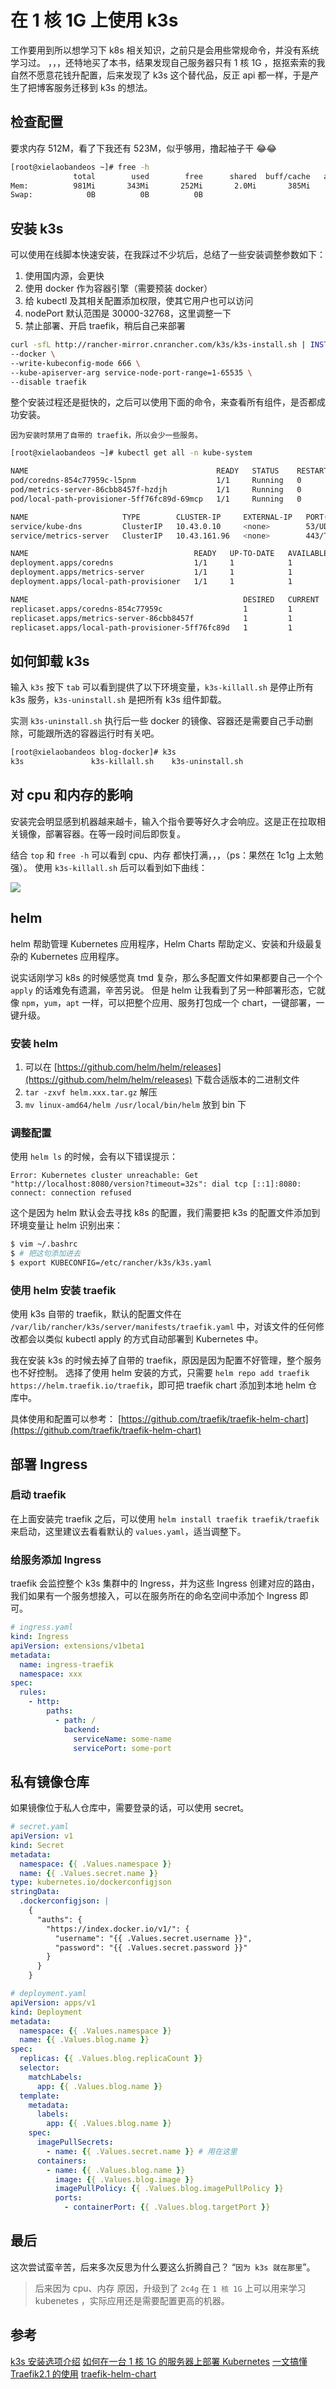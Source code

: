 # 在 1 核 1G 上使用 k3s

工作要用到所以想学习下 k8s 相关知识，之前只是会用些常规命令，并没有系统学习过。
，，，还特地买了本书，结果发现自己服务器只有 1 核 1G ，抠抠索索的我自然不愿意花钱升配置，后来发现了 k3s 这个替代品，反正 api 都一样，于是产生了把博客服务迁移到 k3s 的想法。

## 检查配置

要求内存 512M，看了下我还有 523M，似乎够用，撸起袖子干 😂😂

```bash
[root@xielaobandeos ~]# free -h
              total        used        free      shared  buff/cache   available
Mem:          981Mi       343Mi       252Mi       2.0Mi       385Mi       523Mi
Swap:            0B          0B          0B
```

## 安装 k3s

可以使用在线脚本快速安装，在我踩过不少坑后，总结了一些安装调整参数如下：

1.  使用国内源，会更快
2.  使用 docker 作为容器引擎（需要预装 docker）
3.  给 kubectl 及其相关配置添加权限，使其它用户也可以访问
4.  nodePort 默认范围是 30000-32768，这里调整一下
5.  禁止部署、开启 traefik，稍后自己来部署

```bash
curl -sfL http://rancher-mirror.cnrancher.com/k3s/k3s-install.sh | INSTALL_K3S_MIRROR=cn sh -s - \
--docker \
--write-kubeconfig-mode 666 \
--kube-apiserver-arg service-node-port-range=1-65535 \
--disable traefik
```

整个安装过程还是挺快的，之后可以使用下面的命令，来查看所有组件，是否都成功安装。

    因为安装时禁用了自带的 traefik，所以会少一些服务。

```bash
[root@xielaobandeos ~]# kubectl get all -n kube-system

NAME                                          READY   STATUS    RESTARTS   AGE
pod/coredns-854c77959c-l5pnm                  1/1     Running   0          2d23h
pod/metrics-server-86cbb8457f-hzdjh           1/1     Running   0          2d23h
pod/local-path-provisioner-5ff76fc89d-69mcp   1/1     Running   0          2d23h

NAME                     TYPE        CLUSTER-IP     EXTERNAL-IP   PORT(S)                  AGE
service/kube-dns         ClusterIP   10.43.0.10     <none>        53/UDP,53/TCP,9153/TCP   2d23h
service/metrics-server   ClusterIP   10.43.161.96   <none>        443/TCP                  2d23h

NAME                                     READY   UP-TO-DATE   AVAILABLE   AGE
deployment.apps/coredns                  1/1     1            1           2d23h
deployment.apps/metrics-server           1/1     1            1           2d23h
deployment.apps/local-path-provisioner   1/1     1            1           2d23h

NAME                                                DESIRED   CURRENT   READY   AGE
replicaset.apps/coredns-854c77959c                  1         1         1       2d23h
replicaset.apps/metrics-server-86cbb8457f           1         1         1       2d23h
replicaset.apps/local-path-provisioner-5ff76fc89d   1         1         1       2d23h
```

## 如何卸载 k3s

输入 `k3s` 按下 `tab` 可以看到提供了以下环境变量，`k3s-killall.sh` 是停止所有 k3s 服务，`k3s-uninstall.sh` 是把所有 k3s 组件卸载。

实测 `k3s-uninstall.sh` 执行后一些 docker 的镜像、容器还是需要自己手动删除，可能跟所选的容器运行时有关吧。

```bash
[root@xielaobandeos blog-docker]# k3s
k3s               k3s-killall.sh    k3s-uninstall.sh
```

## 对 cpu 和内存的影响

安装完会明显感到机器越来越卡，输入个指令要等好久才会响应。这是正在拉取相关镜像，部署容器。在等一段时间后即恢复。

结合 `top` 和 `free -h` 可以看到 cpu、内存 都快打满，，，（ps：果然在 1c1g 上太勉强）。 使用 `k3s-killall.sh` 后可以看到如下曲线：

<img class="preview" src="./assets/cpu_memo.png">

## helm

helm 帮助管理 Kubernetes 应用程序，Helm Charts 帮助定义、安装和升级最复杂的 Kubernetes 应用程序。

说实话刚学习 k8s 的时候感觉真 tmd 复杂，那么多配置文件如果都要自己一个个 `apply` 的话难免有遗漏，辛苦另说。
但是 helm 让我看到了另一种部署形态，它就像 `npm`，`yum`，`apt` 一样，可以把整个应用、服务打包成一个 chart，一键部署，一键升级。

### 安装 helm

1. 可以在 [https://github.com/helm/helm/releases](https://github.com/helm/helm/releases) 下载合适版本的二进制文件
2. `tar -zxvf helm.xxx.tar.gz` 解压
3. `mv linux-amd64/helm /usr/local/bin/helm` 放到 bin 下

### 调整配置

使用 `helm ls` 的时候，会有以下错误提示：

    Error: Kubernetes cluster unreachable: Get "http://localhost:8080/version?timeout=32s": dial tcp [::1]:8080: connect: connection refused

这个是因为 helm 默认会去寻找 k8s 的配置，我们需要把 k3s 的配置文件添加到环境变量让 helm 识别出来：

```bash
$ vim ~/.bashrc
$ # 把这句添加进去
$ export KUBECONFIG=/etc/rancher/k3s/k3s.yaml
```

### 使用 helm 安装 traefik

使用 k3s 自带的 traefik，默认的配置文件在 `/var/lib/rancher/k3s/server/manifests/traefik.yaml` 中，对该文件的任何修改都会以类似 kubectl apply 的方式自动部署到 Kubernetes 中。

我在安装 k3s 的时候去掉了自带的 traefik，原因是因为配置不好管理，整个服务也不好控制。
选择了使用 helm 安装的方式，只需要 `helm repo add traefik https://helm.traefik.io/traefik`，即可把 traefik chart 添加到本地 helm 仓库中。

具体使用和配置可以参考： [https://github.com/traefik/traefik-helm-chart](https://github.com/traefik/traefik-helm-chart)

## 部署 Ingress

### 启动 traefik

在上面安装完 traefik 之后，可以使用 `helm install traefik traefik/traefik` 来启动，这里建议去看看默认的 `values.yaml`，适当调整下。

### 给服务添加 Ingress

traefik 会监控整个 k3s 集群中的 Ingress，并为这些 Ingress 创建对应的路由，我们如果有一个服务想接入，可以在服务所在的命名空间中添加个 Ingress 即可。

<!-- prettier-ignore -->
```yaml
# ingress.yaml
kind: Ingress
apiVersion: extensions/v1beta1
metadata:
  name: ingress-traefik
  namespace: xxx
spec:
  rules:
    - http:
        paths:
          - path: /
            backend:
              serviceName: some-name
              servicePort: some-port
```

## 私有镜像仓库

如果镜像位于私人仓库中，需要登录的话，可以使用 secret。

<!-- prettier-ignore -->
```yaml
# secret.yaml
apiVersion: v1
kind: Secret
metadata:
  namespace: {{ .Values.namespace }}
  name: {{ .Values.secret.name }}
type: kubernetes.io/dockerconfigjson
stringData:
  .dockerconfigjson: |
    {
      "auths": {
        "https://index.docker.io/v1/": {
          "username": "{{ .Values.secret.username }}",
          "password": "{{ .Values.secret.password }}"
        }
      }
    }
```

<!-- prettier-ignore -->
```yaml
# deployment.yaml
apiVersion: apps/v1
kind: Deployment
metadata:
  namespace: {{ .Values.namespace }}
  name: {{ .Values.blog.name }}
spec:
  replicas: {{ .Values.blog.replicaCount }}
  selector:
    matchLabels:
      app: {{ .Values.blog.name }}
  template:
    metadata:
      labels:
        app: {{ .Values.blog.name }}
    spec:
      imagePullSecrets:
        - name: {{ .Values.secret.name }} # 用在这里
      containers:
        - name: {{ .Values.blog.name }}
          image: {{ .Values.blog.image }}
          imagePullPolicy: {{ .Values.blog.imagePullPolicy }}
          ports:
            - containerPort: {{ .Values.blog.targetPort }}
```

## 最后

这次尝试蛮辛苦，后来多次反思为什么要这么折腾自己？ “`因为 k3s 就在那里`”。

> 后来因为 cpu、内存 原因，升级到了 `2c4g`
> 在 `1 核 1G` 上可以用来学习 kubenetes ，实际应用还是需要配置更高的机器。

## 参考

[k3s 安装选项介绍](https://docs.rancher.cn/docs/k3s/installation/install-options/_index)
[如何在一台 1 核 1G 的服务器上部署 Kubernetes](https://gianthard.rocks/a/74)
[一文搞懂 Traefik2.1 的使用](https://zhuanlan.zhihu.com/p/111267604)
[traefik-helm-chart](https://github.com/traefik/traefik-helm-chart)

